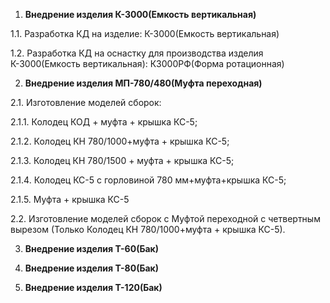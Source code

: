 1.    **Внедрение изделия К-3000(Емкость вертикальная)**

1.1.    Разработка КД на изделие: К-3000(Емкость вертикальная)

1.2.    Разработка КД на оснастку для производства изделия К-3000(Емкость вертикальная): К3000РФ(Форма ротационная)

2.    **Внедрение изделия МП-780/480(Муфта переходная)**

2.1.    Изготовление моделей сборок:

2.1.1.    Колодец КОД + муфта + крышка КС-5;

2.1.2.    Колодец КН 780/1000+муфта + крышка КС-5;

2.1.3.    Колодец КН 780/1500 + муфта + крышка КС-5;

2.1.4.    Колодец КС-5 с горловиной 780 мм+муфта+крышка КС-5;

2.1.5.    Муфта + крышка КС-5



2.2.    Изготовление моделей сборок с Муфтой переходной с четвертным вырезом (Только Колодец КН 780/1000+муфта + крышка КС-5). 

3.    **Внедрение изделия Т-60(Бак)**

4.    **Внедрение изделия Т-80(Бак)**

5.    **Внедрение изделия Т-120(Бак)**
